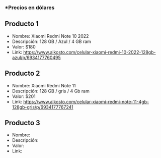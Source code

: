 ### *Precios en dólares
## Producto 1
- Nombre: Xiaomi Redmi Note 10 2022
- Descripción: 128 GB / Azul / 4 GB ram
- Valor: $180
- Link: https://www.alkosto.com/celular-xiaomi-redmi-10-2022-128gb-azul/p/6934177760495

## Producto 2
- Nombre: Xiaomi Redmi Note 11
- Descripción: 128 GB / gris / 4 Gb ram
- Valor: $201
- Link: https://www.alkosto.com/celular-xiaomi-redmi-note-11-4gb-128gb-gris/p/6934177767241

## Producto 3
- Nombre: 
- Descripción: 
- Valor: 
- Link: